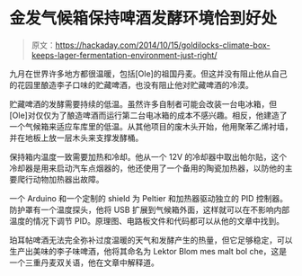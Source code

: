 # 金发气候箱保持啤酒发酵环境恰到好处

> 原文：<https://hackaday.com/2014/10/15/goldilocks-climate-box-keeps-lager-fermentation-environment-just-right/>

九月在世界许多地方都很温暖，包括[Ole]的祖国丹麦。但这并没有阻止他从自己的花园里酿造李子口味的贮藏啤酒，也没有阻止他对贮藏啤酒的冷漠。

贮藏啤酒的发酵需要持续的低温。虽然许多自制者可能会改装一台电冰箱，但[Ole]对仅仅为了酿造啤酒而运行第二台电冰箱的成本不感兴趣。相反，他建造了一个气候箱来适应车库里的低温。从其他项目的废木头开始，他用聚苯乙烯衬墙，并在地板上放一层木头来支撑发酵桶。

保持箱内温度一致需要加热和冷却。他从一个 12V 的冷却器中取出帕尔贴，这个冷却器是用来启动汽车点烟器的，他还使用了一个备用的陶瓷加热器，以防他的主要爬行动物加热器出故障。

一个 Arduino 和一个定制的 shield 为 Peltier 和加热器驱动独立的 PID 控制器。防护罩有一个温度探头，他将 USB 扩展到气候箱外面，这样就可以在不影响内部温度的情况下调节 PID。原理图、电路板文件和代码都可以从他的文章中找到。

珀耳帖啤酒无法完全弥补过度温暖的天气和发酵产生的热量，但它足够稳定，可以生产出美味的李子味啤酒，他将其命名为 Lektor Blom mes malt bol che，这是一个三重丹麦双关语，他在文章中解释道。